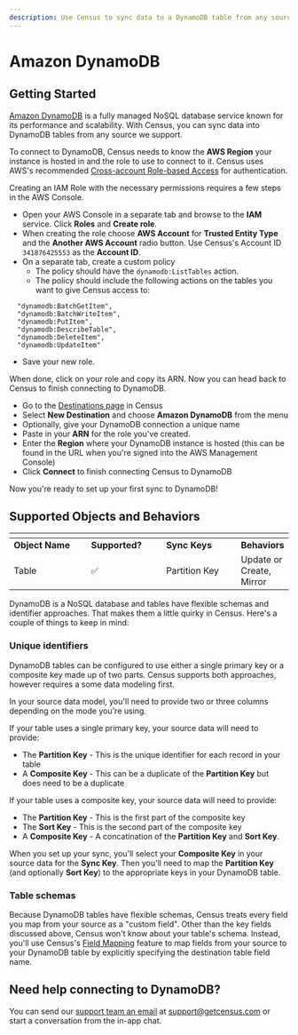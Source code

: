 ```yaml
---
description: Use Census to sync data to a DynamoDB table from any source we support.
---
```


# Amazon DynamoDB

## Getting Started

[Amazon DynamoDB](https://docs.aws.amazon.com/dynamodb/) is a fully managed NoSQL database service known for its performance and scalability. With Census, you can sync data into DynamoDB tables from any source we support.

To connect to DynamoDB, Census needs to know the **AWS Region** your instance is hosted in and the role to use to connect to it. Census uses AWS's recommended [Cross-account Role-based Access](https://aws.amazon.com/blogs/apn/securely-accessing-customer-aws-accounts-with-cross-account-iam-roles/) for authentication.

Creating an IAM Role with the necessary permissions requires a few steps in the AWS Console.

* Open your AWS Console in a separate tab and browse to the **IAM** service. Click **Roles** and **Create role**.
* When creating the role choose **AWS Account** for **Trusted Entity Type** and the **Another AWS Account** radio button. Use Census's Account ID `341876425553` as the **Account ID**.
* On a separate tab, create a custom policy
  * The policy should have the `dynamodb:ListTables` action.
  * The policy should include the following actions on the tables you want to give Census access to:

```
  "dynamodb:BatchGetItem",
  "dynamodb:BatchWriteItem",
  "dynamodb:PutItem",
  "dynamodb:DescribeTable",
  "dynamodb:DeleteItem",
  "dynamodb:UpdateItem"
```

* Save your new role.

When done, click on your role and copy its ARN. Now you can head back to Census to finish connecting to DynamoDB.

* Go to the [Destinations page](https://app.getcensus.com/destinations) in Census
* Select **New Destination** and choose **Amazon DynamoDB** from the menu
* Optionally, give your DynamoDB connection a unique name
* Paste in your **ARN** for the role you've created.
* Enter the **Region** where your DynamoDB instance is hosted (this can be found in the URL when you're signed into the AWS Management Console)
* Click **Connect** to finish connecting Census to DynamoDB

Now you're ready to set up your first sync to DynamoDB!

## Supported Objects and Behaviors <a href="#supported-objects-and-behaviors" id="supported-objects-and-behaviors"></a>

<table data-header-hidden><thead><tr><th width="168.6600566572238"></th><th width="137"></th><th width="154"></th><th></th></tr></thead><tbody><tr><td><strong>Object Name</strong></td><td><strong>Supported?</strong></td><td><strong>Sync Keys</strong></td><td><strong>Behaviors</strong></td></tr><tr><td>Table</td><td>✅</td><td>Partition Key</td><td>Update or Create, Mirror</td></tr></tbody></table>

DynamoDB is a NoSQL database and tables have flexible schemas and identifier approaches. That makes them a little quirky in Census. Here's a couple of things to keep in mind:

### Unique identifiers

DynamoDB tables can be configured to use either a single primary key or a composite key made up of two parts. Census supports both approaches, however requires a some data modeling first.

In your source data model, you'll need to provide two or three columns depending on the mode you're using.

If your table uses a single primary key, your source data will need to provide:

* The **Partition Key** - This is the unique identifier for each record in your table
* A **Composite Key** - This can be a duplicate of the **Partition Key** but does need to be a duplicate

If your table uses a composite key, your source data will need to provide:

* The **Partition Key** - This is the first part of the composite key
* The **Sort Key** - This is the second part of the composite key
* A **Composite Key** - A concatination of the **Partition Key** and **Sort Key**.

When you set up your sync, you'll select your **Composite Key** in your source data for the **Sync Key**. Then you'll need to map the **Partition Key** (and optionally **Sort Key**) to the appropriate keys in your DynamoDB table.

### Table schemas

Because DynamoDB tables have flexible schemas, Census treats every field you map from your source as a "custom field". Other than the key fields discussed above, Census won't know about your table's schema. Instead, you'll use Census's [Field Mapping](../syncing-data/field-mapping/) feature to map fields from your source to your DynamoDB table by explicitly specifying the destination table field name.

## Need help connecting to DynamoDB?

You can send our [support team an email](mailto:support@getcensus.com) at support@getcensus.com or start a conversation from the in-app chat.
